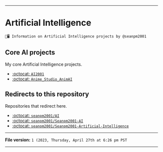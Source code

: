 
***

# Artificial Intelligence

`🧠️🖥️ Information on Artificial Intelligence projects by @seanpm2001`

## Core AI projects

My core Artificial Intelligence projects.

- [:octocat: `AI2001`](https://github.com/seanpm2001/AI2001/)
- [:octocat: `Anime_Studio_AnimAI`](https://github.com/seanpm2001/Anime_Studio_AnimAI/)

## Redirects to this repository

Repositories that redirect here.

- [:octocat: `seanpm2001/AI`](https://github.com/seanpm2001/AI/)
- [:octocat: `seanpm2001/Seanpm2001-AI`](https://github.com/seanpm2001/Seanpm2001-AI/)
- [:octocat: `seanpm2001/Seanpm2001-Artificial-Intelligence`](https://github.com/seanpm2001/Seanpm2001-Artificial-Intelligence/)

***


**File version:** `1 (2023, Thursday, April 27th at 6:26 pm PST`

***
